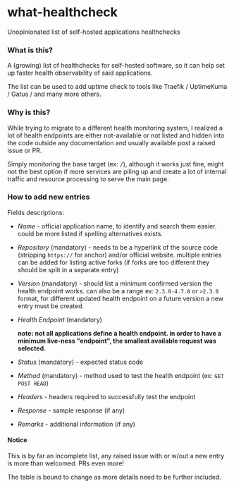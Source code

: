 # what-healthcheck
Unopinionated list of self-hosted applications healthchecks

### What is this?
A (growing) list of healthchecks for self-hosted software, so it can help set up faster health observability of said applications. 

The list can be used to add uptime check to tools like Traefik / UptimeKuma / Gatus / and many more others.

### Why is this?
While trying to migrate to a different health monitoring system, I realized a lot of health endpoints are either not-available or not listed and hidden into the code outside any documentation and usually available post a raised issue or PR.

Simply monitoring the base target (ex: `/`), although it works just fine, might not the best option if more services are piling up and create a lot of internal traffic and resource processing to serve the main page.  

### How to add new entries
Fields descriptions:

- *Name* - official application name, to identify and search them easier. could be more listed if spelling alternatives exists.
- *Repository* (mandatory) - needs to be a hyperlink of the source code (stripping `https://` for anchor) and/or official website. multiple entries can be added for listing active forks (if forks are too different they should be split in a separate entry)
- *Version* (mandatory) - should list a minimum confirmed version the health endpoint works. can also be a range ex: `2.3.0-4.7.0` or `>2.3.0` format, for different updated health endpoint on a future version a new entry must be created. 
- *Health Endpoint* (mandatory)
  
   **note: not all applications define a health endpoint. in order to have a minimum live-ness "endpoint", the smallest available request was selected.**
- *Status* (mandatory) - expected status code
- *Method* (mandatory) - method used to test the health endpoint (ex: `GET POST HEAD`)
- *Headers* - headers required to successfully test the endpoint
- *Response* - sample response (if any)
- *Remarks* - additional information (if any)

#### Notice
This is by far an incomplete list, any raised issue with or w/out a new entry is more than welcomed. PRs even more!  

The table is bound to change as more details need to be further included.
